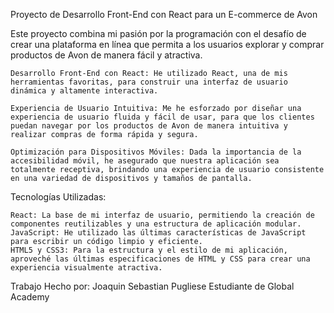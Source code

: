 Proyecto de Desarrollo Front-End con React para un E-commerce de Avon

 Este proyecto combina mi pasión por la programación con el desafío de crear una plataforma en línea que permita a los usuarios explorar y comprar productos de Avon de manera fácil y atractiva.

    Desarrollo Front-End con React: He utilizado React, una de mis herramientas favoritas, para construir una interfaz de usuario dinámica y altamente interactiva.

    Experiencia de Usuario Intuitiva: Me he esforzado por diseñar una experiencia de usuario fluida y fácil de usar, para que los clientes puedan navegar por los productos de Avon de manera intuitiva y realizar compras de forma rápida y segura.

    Optimización para Dispositivos Móviles: Dada la importancia de la accesibilidad móvil, he asegurado que nuestra aplicación sea totalmente receptiva, brindando una experiencia de usuario consistente en una variedad de dispositivos y tamaños de pantalla.

Tecnologías Utilizadas:

    React: La base de mi interfaz de usuario, permitiendo la creación de componentes reutilizables y una estructura de aplicación modular.
    JavaScript: He utilizado las últimas características de JavaScript para escribir un código limpio y eficiente.
    HTML5 y CSS3: Para la estructura y el estilo de mi aplicación, aproveché las últimas especificaciones de HTML y CSS para crear una experiencia visualmente atractiva.

Trabajo Hecho por: Joaquin Sebastian Pugliese
Estudiante de Global Academy